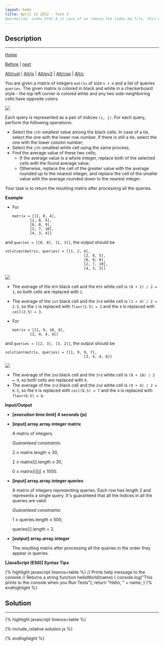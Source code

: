 ```yaml
---
layout: home
title: April 15 2022 - Task 3
#permalink: index.html # in case of we remove the index.md file, this doc will be the index page
---
```


<div class="row">
<div class="columnStmt" markdown="1">

## Description
------

[Home](../README.md)

[Before](../220415_Task_2/README.md) | [next](../220415_Task_4/README.md)

[Alt/rust](./Alt_rust/README.md) | [Alt/js](./Alt_js/README.html) | [Alt/py3](./Alt_py3/README.md) | [Alt/cpp](./Alt_cpp/README.md) | [Alt/c](./Alt_c/README.md)

You are given a matrix of integers `matrix` of size `n × m` and a list of queries `queries`. The given matrix is colored in black and white in a checkerboard style - the top left corner is colored white and any two side-neighboring cells have opposite colors.

![](https://codesignal.s3.amazonaws.com/tasks/meanAndChessboard/img/example.png?_tm=1636920995750)

Each query is represented as a pair of indices `(i, j)`. For each query, perform the following operations:

-   Select the `ith`-smallest value among the black cells. In case of a tie, select the one with the lower row number. If there is still a tie, select the one with the lower column number;
-   Select the `jth`-smallest white cell using the same process;
-   Find the average value of these two cells;
    -   If the average value is a whole integer, replace both of the selected cells with the found average value;
    -   Otherwise, replace the cell of the greater value with the average rounded up to the nearest integer, and replace the cell of the smaller value with the average rounded down to the nearest integer.
    
Your task is to return the resulting matrix after processing all the queries.

**Example**

-   For

    ```
    matrix = [[2, 0, 4],
            [2, 8, 5],
            [6, 0, 9],
            [2, 7, 10],
            [4, 3, 4]]
    ```

and `queries = [[0, 0], [1, 3]]`, the output should be

```
solution(matrix, queries) = [[1, 2, 4],
                                    [2, 8, 5],
                                    [6, 0, 9],
                                    [2, 7, 10],
                                    [4, 3, 3]]
```

![](https://codesignal.s3.amazonaws.com/tasks/meanAndChessboard/img/example1.gif?_tm=1636920996096) 

-   The average of the `0th` black cell and the `0th` white cell is `(0 + 2) / 2 = 1`, so both cells are replaced with `1`.
-   The average of the `1st` black cell and the `3rd` white cell is `(1 + 4) / 2 = 2.5`, so the `1` is replaced with `floor(2.5) = 2` and the `4` is replaced with `ceil(2.5) = 3`.

-   For

    ```
    matrix = [[1, 9, 10, 8],
            [3, 4, 4, 4]]
    ```       

and `queries = [[2, 3], [3, 2]]`, the output should be

```
solution(matrix, queries) = [[1, 9, 9, 7],
                                    [3, 4, 4, 6]]
```

![](https://codesignal.s3.amazonaws.com/tasks/meanAndChessboard/img/example2.gif?_tm=1636920996458)                                      

-   The average of the `2nd` black cell and the `3rd` white cell is `(8 + 10) / 2 = 9`, so both cells are replaced with `9`.
-   The average of the `3rd` black cell and the `2nd` white cell is `(9 + 4) / 2 = 6.5`, so the `9` is replaced with `ceil(6.5) = 7` and the `4` is replaced with `floor(6.5) = 6`.

**Input/Output**

* **[execution time limit] 4 seconds (js)**

* **[input] array.array.integer matrix**

    A matrix of integers.

    *Guaranteed constraints:*

    2 ≤ matrix.length ≤ 30,

    2 ≤ matrix[i].length ≤ 30,
    
    0 ≤ matrix[i][j] ≤ 1000.

* **[input] array.array.integer queries**

    A matrix of integers representing queries. Each row has length 2 and represents a single query. It's guaranteed that all the indices in all the queries are valid.

    *Guaranteed constraints:*

    1 ≤ queries.length ≤ 500,

    queries[i].length = 2.

* **[output] array.array.integer**

    The resulting matrix after processing all the queries in the order they appear in queries.

**[JavaScript (ES6)] Syntax Tips**

{% highlight javascript linenos=table %}
// Prints help message to the console
// Returns a string
function helloWorld(name) {
    console.log("This prints to the console when you Run Tests");
    return "Hello, " + name;
}
{% endhighlight %}

</div>
<div class="columnSol" markdown="1">

## Solution
------

{% highlight javascript linenos=table %}

{% include_relative solution.js %}

{% endhighlight %}

</div>
</div>